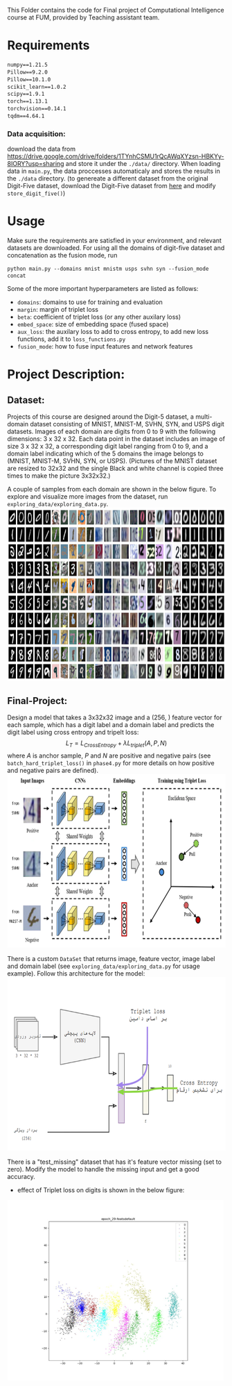 This Folder contains the code for Final project of Computational Intelligence course at FUM, provided by Teaching assistant team. 
 
# Requirements
```matplotlib==3.5.2
numpy==1.21.5
Pillow==9.2.0
Pillow==10.1.0
scikit_learn==1.0.2
scipy==1.9.1
torch==1.13.1
torchvision==0.14.1
tqdm==4.64.1
```

### Data acquisition: 
download the data from https://drive.google.com/drive/folders/1TYnhCSMU1rQcAWqXYzsn-HBKYy-8IORY?usp=sharing and store it under the `./data/` directory. When loading data in `main.py`, the data proccesses automaticaly and stores the results in the `./data` directory. 
(to genereate a different dataset from the original Digit-Five dataset, download the Digit-Five dataset from [here](https://drive.google.com/open?id=1A4RJOFj4BJkmliiEL7g9WzNIDUHLxfmm) and modify `store_digit_five()`)

# Usage
Make sure the requirements are satisfied in your environment, and relevant datasets are downloaded. For using all the domains of digit-five dataset and concatenation as the fusion mode, run
```
python main.py --domains mnist mnistm usps svhn syn --fusion_mode concat
```
Some of the more important hyperparameters are listed as follows: 
- `domains`: domains to use for training and evaluation
- `margin`: margin of triplet loss
- `beta`: coefficient of triplet loss (or any other auxilary loss)
- `embed_space`: size of embedding space (fused space)
- `aux_loss`: the auxilary loss to add to cross entropy, to add new loss functions, add it to `loss_functions.py`
- `fusion_mode`: how to fuse input features and network features

# Project Description: 
## Dataset:
Projects of this course are designed around the Digit-5 dataset, a multi-domain dataset consisting of MNIST, MNIST-M, SVHN, SYN, and USPS digit datasets. Images of each domain are digits from 0 to 9 with the following dimensions: 3 x 32 x 32. Each data point in the dataset includes an image of size 3 x 32 x 32, a corresponding digit label ranging from 0 to 9, and a domain label indicating which of the 5 domains the image belongs to (MNIST, MNIST-M, SVHN, SYN, or USPS). 
(Pictures of the MNIST dataset are resized to 32x32 and the single Black and white channel is copied three times to make the picture 3x32x32.)

A couple of samples from each domain are shown in the below figure. To explore and visualize more images from the dataset, run `exploring_data/exploring_data.py`.
<img src="https://github.com/hamedrq7/CAI-Spring-2023/blob/main/exploring_data/all_domains.jpg" alt="all_domains" width="auto" height="400">

## Final-Project:
Design a model that takes a 3x32x32 image and a (256, ) feature vector for each sample, which has a digit label and a domain label and predicts the digit label using cross entropy and tripelt loss:
$$L_{T} = L_{Cross Entropy} + \lambda L_{triplet}(A, P, N)$$
where $A$ is anchor sample, $P$ and $N$ are positive and negative pairs (see `batch_hard_triplet_loss()` in `phase4.py` for more details on how positive and negative pairs are defined).
<img src="https://github.com/hamedrq7/CAI-Spring-2023/blob/main/Final-Project%3A%20Triplet%20Loss%20and%20fusion/media/triplet_info.png" width="auto" height="400">

There is a custom `DataSet` that returns image, feature vector, image label and domain label (see `exploring_data/exploring_data.py` for usage example). Follow this architecture for the model:
<img src="https://github.com/hamedrq7/CAI-Spring-2023/blob/main/Final-Project%3A%20Triplet%20Loss%20and%20fusion/media/arch.png" alt="all_domains" width="auto" height="400">

There is a "test_missing" dataset that has it's feature vector missing (set to zero). Modify the model to handle the missing input and get a good accuracy.  

- effect of Triplet loss on digits is shown in the below figure:
<img src="https://github.com/hamedrq7/CAI-Spring-2023/blob/main/Final-Project%3A%20Triplet%20Loss%20and%20fusion/media/TripletLoss%20validation%20-%20Triplet%20applied%20on%20classes%20of%20mnist%20.jpg" width="500"/>

